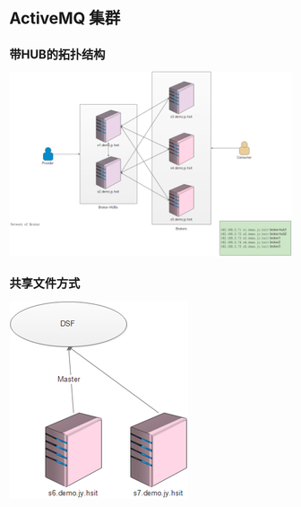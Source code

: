 # ActiveMQ 集群

## 带HUB的拓扑结构

![](/cn/install/images/activemq_network_or_broker.png)

## 共享文件方式

![](/cn/install/images/activemq_shared_file_system_master_slave.png)

